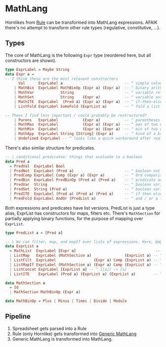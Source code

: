 # MathLang

Hornlikes from [Rule](./rule_ast.md) can be transformed into MathLang expressions. AFAIK there's no attempt to transform other rule types (regulative, constitutive, …).

## Types

The core of MathLang is the following `Expr` type (reordered here, but all constructors are shown).

```haskell
type ExprLabel = Maybe String
data Expr a =
-- I think these are the most relevant constructors
      Val      ExprLabel a                            -- ^ simple value
    | MathBin  ExprLabel MathBinOp (Expr a) (Expr a)  -- ^ binary arithmetic operation
    | MathVar            String                       -- ^ variable reference
    | MathSet            String    (Expr a)           -- ^ variable assignment
    | MathITE  ExprLabel  (Pred a) (Expr a) (Expr a)  -- ^ if-then-else
    | ListFold ExprLabel SomeFold (ExprList a)        -- ^ fold a list of expressions into a single expr value

-- These I find less important / could probably be restructured?
    | Parens   ExprLabel           (Expr a)           -- ^ parentheses for grouping (??? why is this needed)
    | MathMax  ExprLabel           (Expr a) (Expr a)  -- ^ max of two expressions (ListFold covers this)
    | MathMin  ExprLabel           (Expr a) (Expr a)  -- ^ min of two expressions       "
    | MathApp  ExprLabel String [String] (Expr a)     -- ^ kind of a hack to allow for function to call another function etc. This constructor is removed in final result and the functions are inlined.
    | Undefined ExprLabel -- ^ looks like a quick workaround after realizing there should be a way to recover from failure?

```

There's also similar structure for predicates.

```haskell
-- | conditional predicates: things that evaluate to a boolean
data Pred a
  = PredVal  ExprLabel Bool
  | PredNot  ExprLabel (Pred a)                       -- ^ boolean not
  | PredComp ExprLabel Comp (Expr a) (Expr a)         -- ^ Ord comparisions: x < y
  | PredBin  ExprLabel PredBinOp (Pred a) (Pred a)    -- ^ predicate and / or / eq / ne
  | PredVar  String                                   -- ^ boolean variable retrieval
  | PredSet  String (Pred a)                          -- ^ boolean variable assignment
  | PredITE  ExprLabel (Pred a) (Pred a) (Pred a)     -- ^ if then else, booleans
  | PredFold ExprLabel AndOr (PredList a)             -- ^ and / or a list
```

Both expressions and predicates have list versions. PredList is just a type alias, ExprList has constructors for maps, filters etc. There's `MathSection` for partially applying binary functions, for the purpose of mapping over `ExprList`.

```haskell
type PredList a = [Pred a]

-- | We can filter, map, and mapIf over lists of expressions. Here, @a@ is pretty much always a @Double@.
data ExprList a
  = MathList  ExprLabel [Expr a]                                    -- ^ a basic list of `Expr` expressions
  | ListMap   ExprLabel (MathSection a)               (ExprList a) -- ^ apply the function to everything
  | ListFilt  ExprLabel                 (Expr a) Comp (ExprList a) -- ^ eliminate the unwanted elements
  | ListMapIf ExprLabel (MathSection a) (Expr a) Comp (ExprList a) -- ^ leaving the unwanted elements unchanged
  | ListConcat ExprLabel [ExprList a] -- ^ [[a]] -> [a]
  | ListITE    ExprLabel (Pred a) (ExprList a) (ExprList a)        -- ^ if-then-else for expr lists

data MathSection a
  = Id
  | MathSection MathBinOp (Expr a)

data MathBinOp = Plus | Minus | Times | Divide | Modulo
```

## Pipeline

1. Spreadsheet gets parsed into a Rule
2. Rule (only Hornlike) gets transformed into [Generic MathLang](./generic_mathlang.md)
3. Generic MathLang is transformed into MathLang.

